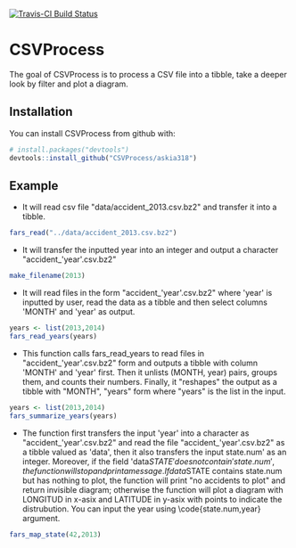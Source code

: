 [![Travis-CI Build Status](https://travis-ci.org/askia318/CSVProcess.svg?branch=master)](https://travis-ci.org/askia318/CSVProcess)
# CSVProcess

The goal of CSVProcess is to process a CSV file into a tibble, take a deeper look by filter and plot a diagram. 

## Installation

You can install CSVProcess from github with:

```R
# install.packages("devtools")
devtools::install_github("CSVProcess/askia318")
```

## Example

* It will read csv file "data/accident_2013.csv.bz2" and transfer it into a tibble.

```R
fars_read("../data/accident_2013.csv.bz2")
```

* It will transfer the inputted year into an integer and output a character "accident_'year'.csv.bz2"
```R
make_filename(2013)
```

* It will read files in the form "accident_'year'.csv.bz2" where 'year' is inputted by user, read the data as a tibble and then select columns 'MONTH' and 'year' as output.

```R
years <- list(2013,2014)
fars_read_years(years)
```

* This function calls fars_read_years to read files in "accident_'year'.csv.bz2" form and outputs a tibble with column 'MONTH' and 'year' first. Then it unlists (MONTH, year) pairs, groups them, and counts their numbers. Finally, it "reshapes" the output as a tibble with "MONTH", "years" form where "years" is the list in the input.

```R
years <- list(2013,2014)
fars_summarize_years(years)
```

* The function first transfers the input 'year' into a character as "accident_'year'.csv.bz2"
and read the file "accident_'year'.csv.bz2" as a tibble valued as 'data', then it also
transfers the input state.num' as an integer. Moreover, if the field 'data$STATE' does not
contain 'state.num', the function will stop and print a message.
If data$STATE contains state.num but has nothing to plot, the function will print
"no accidents to plot" and return invisible diagram; otherwise the function will plot
a diagram with LONGITUD in x-asix and LATITUDE in y-asix with points to indicate the
distrubution. You can input the year using \code{state.num,year} argument.

```R
fars_map_state(42,2013)
```
